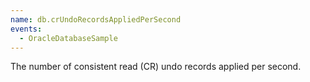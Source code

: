 ```yaml
---
name: db.crUndoRecordsAppliedPerSecond
events:
  - OracleDatabaseSample
---
```


The number of consistent read (CR) undo records applied per second.